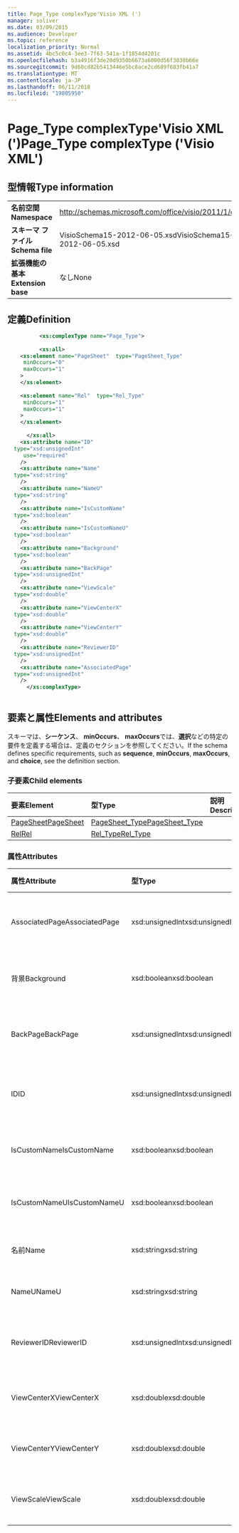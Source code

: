 ```yaml
---
title: Page_Type complexType'Visio XML (')
manager: soliver
ms.date: 03/09/2015
ms.audience: Developer
ms.topic: reference
localization_priority: Normal
ms.assetid: 4bc5c0c4-3ee3-7f63-541a-1f1854d4201c
ms.openlocfilehash: b3a4916f3de20d9350b6673a6000d56f3030b66e
ms.sourcegitcommit: 9d60cd82b5413446e5bc8ace2cd689f683fb41a7
ms.translationtype: MT
ms.contentlocale: ja-JP
ms.lasthandoff: 06/11/2018
ms.locfileid: "19805950"
---
```

# <a name="pagetype-complextype-visio-xml"></a><span data-ttu-id="28cc3-102">Page_Type complexType'Visio XML (')</span><span class="sxs-lookup"><span data-stu-id="28cc3-102">Page_Type complexType ('Visio XML')</span></span>

## <a name="type-information"></a><span data-ttu-id="28cc3-103">型情報</span><span class="sxs-lookup"><span data-stu-id="28cc3-103">Type information</span></span>

|||
|:-----|:-----|
|<span data-ttu-id="28cc3-104">**名前空間**</span><span class="sxs-lookup"><span data-stu-id="28cc3-104">**Namespace**</span></span> <br/> |http://schemas.microsoft.com/office/visio/2011/1/core  <br/> |
|<span data-ttu-id="28cc3-105">**スキーマ ファイル**</span><span class="sxs-lookup"><span data-stu-id="28cc3-105">**Schema file**</span></span> <br/> |<span data-ttu-id="28cc3-106">VisioSchema15-2012-06-05.xsd</span><span class="sxs-lookup"><span data-stu-id="28cc3-106">VisioSchema15-2012-06-05.xsd</span></span>  <br/> |
|<span data-ttu-id="28cc3-107">**拡張機能の基本**</span><span class="sxs-lookup"><span data-stu-id="28cc3-107">**Extension base**</span></span> <br/> |<span data-ttu-id="28cc3-108">なし</span><span class="sxs-lookup"><span data-stu-id="28cc3-108">None</span></span>  <br/> |
   
## <a name="definition"></a><span data-ttu-id="28cc3-109">定義</span><span class="sxs-lookup"><span data-stu-id="28cc3-109">Definition</span></span>

```XML
          <xs:complexType name="Page_Type">
          
          <xs:all>
    <xs:element name="PageSheet"  type="PageSheet_Type"
     minOccurs="0"
     maxOccurs="1"
    >
    </xs:element>
    
    <xs:element name="Rel"  type="Rel_Type"
     minOccurs="1"
     maxOccurs="1"
    >
    </xs:element>
    
      </xs:all>
    <xs:attribute name="ID"
  type="xsd:unsignedInt"
     use="required"
    />
    <xs:attribute name="Name"
  type="xsd:string"
    />
    <xs:attribute name="NameU"
  type="xsd:string"
    />
    <xs:attribute name="IsCustomName"
  type="xsd:boolean"
    />
    <xs:attribute name="IsCustomNameU"
  type="xsd:boolean"
    />
    <xs:attribute name="Background"
  type="xsd:boolean"
    />
    <xs:attribute name="BackPage"
  type="xsd:unsignedInt"
    />
    <xs:attribute name="ViewScale"
  type="xsd:double"
    />
    <xs:attribute name="ViewCenterX"
  type="xsd:double"
    />
    <xs:attribute name="ViewCenterY"
  type="xsd:double"
    />
    <xs:attribute name="ReviewerID"
  type="xsd:unsignedInt"
    />
    <xs:attribute name="AssociatedPage"
  type="xsd:unsignedInt"
    />
      </xs:complexType>
      
```

## <a name="elements-and-attributes"></a><span data-ttu-id="28cc3-110">要素と属性</span><span class="sxs-lookup"><span data-stu-id="28cc3-110">Elements and attributes</span></span>

<span data-ttu-id="28cc3-111">スキーマは、**シーケンス**、 **minOccurs**、 **maxOccurs**では、**選択**などの特定の要件を定義する場合は、定義のセクションを参照してください。</span><span class="sxs-lookup"><span data-stu-id="28cc3-111">If the schema defines specific requirements, such as **sequence**, **minOccurs**, **maxOccurs**, and **choice**, see the definition section.</span></span> 
  
### <a name="child-elements"></a><span data-ttu-id="28cc3-112">子要素</span><span class="sxs-lookup"><span data-stu-id="28cc3-112">Child elements</span></span>

|<span data-ttu-id="28cc3-113">**要素**</span><span class="sxs-lookup"><span data-stu-id="28cc3-113">**Element**</span></span>|<span data-ttu-id="28cc3-114">**型**</span><span class="sxs-lookup"><span data-stu-id="28cc3-114">**Type**</span></span>|<span data-ttu-id="28cc3-115">**説明**</span><span class="sxs-lookup"><span data-stu-id="28cc3-115">**Description**</span></span>|
|:-----|:-----|:-----|
|[<span data-ttu-id="28cc3-116">PageSheet</span><span class="sxs-lookup"><span data-stu-id="28cc3-116">PageSheet</span></span>](pagesheet-element-page_type-complextypevisio-xml.md) <br/> |[<span data-ttu-id="28cc3-117">PageSheet_Type</span><span class="sxs-lookup"><span data-stu-id="28cc3-117">PageSheet_Type</span></span>](pagesheet_type-complextypevisio-xml.md) <br/> ||
|[<span data-ttu-id="28cc3-118">Rel</span><span class="sxs-lookup"><span data-stu-id="28cc3-118">Rel</span></span>](rel-element-page_type-complextypevisio-xml.md) <br/> |[<span data-ttu-id="28cc3-119">Rel_Type</span><span class="sxs-lookup"><span data-stu-id="28cc3-119">Rel_Type</span></span>](rel_type-complextypevisio-xml.md) <br/> ||
   
### <a name="attributes"></a><span data-ttu-id="28cc3-120">属性</span><span class="sxs-lookup"><span data-stu-id="28cc3-120">Attributes</span></span>

|<span data-ttu-id="28cc3-121">**属性**</span><span class="sxs-lookup"><span data-stu-id="28cc3-121">**Attribute**</span></span>|<span data-ttu-id="28cc3-122">**型**</span><span class="sxs-lookup"><span data-stu-id="28cc3-122">**Type**</span></span>|<span data-ttu-id="28cc3-123">**必須**</span><span class="sxs-lookup"><span data-stu-id="28cc3-123">**Required**</span></span>|<span data-ttu-id="28cc3-124">**説明**</span><span class="sxs-lookup"><span data-stu-id="28cc3-124">**Description**</span></span>|<span data-ttu-id="28cc3-125">**使用可能な値**</span><span class="sxs-lookup"><span data-stu-id="28cc3-125">**Possible values**</span></span>|
|:-----|:-----|:-----|:-----|:-----|
|<span data-ttu-id="28cc3-126">AssociatedPage</span><span class="sxs-lookup"><span data-stu-id="28cc3-126">AssociatedPage</span></span>  <br/> |<span data-ttu-id="28cc3-127">xsd:unsignedInt</span><span class="sxs-lookup"><span data-stu-id="28cc3-127">xsd:unsignedInt</span></span>  <br/> |<span data-ttu-id="28cc3-128">省略可能</span><span class="sxs-lookup"><span data-stu-id="28cc3-128">optional</span></span>  <br/> ||<span data-ttu-id="28cc3-129">Xsd:unsignedInt の値を入力します。</span><span class="sxs-lookup"><span data-stu-id="28cc3-129">Values of the xsd:unsignedInt type.</span></span>  <br/> |
|<span data-ttu-id="28cc3-130">背景</span><span class="sxs-lookup"><span data-stu-id="28cc3-130">Background</span></span>  <br/> |<span data-ttu-id="28cc3-131">xsd:boolean</span><span class="sxs-lookup"><span data-stu-id="28cc3-131">xsd:boolean</span></span>  <br/> |<span data-ttu-id="28cc3-132">省略可能</span><span class="sxs-lookup"><span data-stu-id="28cc3-132">optional</span></span>  <br/> ||<span data-ttu-id="28cc3-133">Xsd:boolean の値を入力します。</span><span class="sxs-lookup"><span data-stu-id="28cc3-133">Values of the xsd:boolean type.</span></span>  <br/> |
|<span data-ttu-id="28cc3-134">BackPage</span><span class="sxs-lookup"><span data-stu-id="28cc3-134">BackPage</span></span>  <br/> |<span data-ttu-id="28cc3-135">xsd:unsignedInt</span><span class="sxs-lookup"><span data-stu-id="28cc3-135">xsd:unsignedInt</span></span>  <br/> |<span data-ttu-id="28cc3-136">省略可能</span><span class="sxs-lookup"><span data-stu-id="28cc3-136">optional</span></span>  <br/> ||<span data-ttu-id="28cc3-137">Xsd:unsignedInt の値を入力します。</span><span class="sxs-lookup"><span data-stu-id="28cc3-137">Values of the xsd:unsignedInt type.</span></span>  <br/> |
|<span data-ttu-id="28cc3-138">ID</span><span class="sxs-lookup"><span data-stu-id="28cc3-138">ID</span></span>  <br/> |<span data-ttu-id="28cc3-139">xsd:unsignedInt</span><span class="sxs-lookup"><span data-stu-id="28cc3-139">xsd:unsignedInt</span></span>  <br/> |<span data-ttu-id="28cc3-140">必須</span><span class="sxs-lookup"><span data-stu-id="28cc3-140">required</span></span>  <br/> ||<span data-ttu-id="28cc3-141">Xsd:unsignedInt の値を入力します。</span><span class="sxs-lookup"><span data-stu-id="28cc3-141">Values of the xsd:unsignedInt type.</span></span>  <br/> |
|<span data-ttu-id="28cc3-142">IsCustomName</span><span class="sxs-lookup"><span data-stu-id="28cc3-142">IsCustomName</span></span>  <br/> |<span data-ttu-id="28cc3-143">xsd:boolean</span><span class="sxs-lookup"><span data-stu-id="28cc3-143">xsd:boolean</span></span>  <br/> |<span data-ttu-id="28cc3-144">省略可能</span><span class="sxs-lookup"><span data-stu-id="28cc3-144">optional</span></span>  <br/> ||<span data-ttu-id="28cc3-145">Xsd:boolean の値を入力します。</span><span class="sxs-lookup"><span data-stu-id="28cc3-145">Values of the xsd:boolean type.</span></span>  <br/> |
|<span data-ttu-id="28cc3-146">IsCustomNameU</span><span class="sxs-lookup"><span data-stu-id="28cc3-146">IsCustomNameU</span></span>  <br/> |<span data-ttu-id="28cc3-147">xsd:boolean</span><span class="sxs-lookup"><span data-stu-id="28cc3-147">xsd:boolean</span></span>  <br/> |<span data-ttu-id="28cc3-148">省略可能</span><span class="sxs-lookup"><span data-stu-id="28cc3-148">optional</span></span>  <br/> ||<span data-ttu-id="28cc3-149">Xsd:boolean の値を入力します。</span><span class="sxs-lookup"><span data-stu-id="28cc3-149">Values of the xsd:boolean type.</span></span>  <br/> |
|<span data-ttu-id="28cc3-150">名前</span><span class="sxs-lookup"><span data-stu-id="28cc3-150">Name</span></span>  <br/> |<span data-ttu-id="28cc3-151">xsd:string</span><span class="sxs-lookup"><span data-stu-id="28cc3-151">xsd:string</span></span>  <br/> |<span data-ttu-id="28cc3-152">省略可能</span><span class="sxs-lookup"><span data-stu-id="28cc3-152">optional</span></span>  <br/> ||<span data-ttu-id="28cc3-153">Xsd:string の値を入力します。</span><span class="sxs-lookup"><span data-stu-id="28cc3-153">Values of the xsd:string type.</span></span>  <br/> |
|<span data-ttu-id="28cc3-154">NameU</span><span class="sxs-lookup"><span data-stu-id="28cc3-154">NameU</span></span>  <br/> |<span data-ttu-id="28cc3-155">xsd:string</span><span class="sxs-lookup"><span data-stu-id="28cc3-155">xsd:string</span></span>  <br/> |<span data-ttu-id="28cc3-156">省略可能</span><span class="sxs-lookup"><span data-stu-id="28cc3-156">optional</span></span>  <br/> ||<span data-ttu-id="28cc3-157">Xsd:string の値を入力します。</span><span class="sxs-lookup"><span data-stu-id="28cc3-157">Values of the xsd:string type.</span></span>  <br/> |
|<span data-ttu-id="28cc3-158">ReviewerID</span><span class="sxs-lookup"><span data-stu-id="28cc3-158">ReviewerID</span></span>  <br/> |<span data-ttu-id="28cc3-159">xsd:unsignedInt</span><span class="sxs-lookup"><span data-stu-id="28cc3-159">xsd:unsignedInt</span></span>  <br/> |<span data-ttu-id="28cc3-160">省略可能</span><span class="sxs-lookup"><span data-stu-id="28cc3-160">optional</span></span>  <br/> ||<span data-ttu-id="28cc3-161">Xsd:unsignedInt の値を入力します。</span><span class="sxs-lookup"><span data-stu-id="28cc3-161">Values of the xsd:unsignedInt type.</span></span>  <br/> |
|<span data-ttu-id="28cc3-162">ViewCenterX</span><span class="sxs-lookup"><span data-stu-id="28cc3-162">ViewCenterX</span></span>  <br/> |<span data-ttu-id="28cc3-163">xsd:double</span><span class="sxs-lookup"><span data-stu-id="28cc3-163">xsd:double</span></span>  <br/> |<span data-ttu-id="28cc3-164">省略可能</span><span class="sxs-lookup"><span data-stu-id="28cc3-164">optional</span></span>  <br/> ||<span data-ttu-id="28cc3-165">Xsd:double 型の値です。</span><span class="sxs-lookup"><span data-stu-id="28cc3-165">Values of the xsd:double type.</span></span>  <br/> |
|<span data-ttu-id="28cc3-166">ViewCenterY</span><span class="sxs-lookup"><span data-stu-id="28cc3-166">ViewCenterY</span></span>  <br/> |<span data-ttu-id="28cc3-167">xsd:double</span><span class="sxs-lookup"><span data-stu-id="28cc3-167">xsd:double</span></span>  <br/> |<span data-ttu-id="28cc3-168">省略可能</span><span class="sxs-lookup"><span data-stu-id="28cc3-168">optional</span></span>  <br/> ||<span data-ttu-id="28cc3-169">Xsd:double 型の値です。</span><span class="sxs-lookup"><span data-stu-id="28cc3-169">Values of the xsd:double type.</span></span>  <br/> |
|<span data-ttu-id="28cc3-170">ViewScale</span><span class="sxs-lookup"><span data-stu-id="28cc3-170">ViewScale</span></span>  <br/> |<span data-ttu-id="28cc3-171">xsd:double</span><span class="sxs-lookup"><span data-stu-id="28cc3-171">xsd:double</span></span>  <br/> |<span data-ttu-id="28cc3-172">省略可能</span><span class="sxs-lookup"><span data-stu-id="28cc3-172">optional</span></span>  <br/> ||<span data-ttu-id="28cc3-173">Xsd:double 型の値です。</span><span class="sxs-lookup"><span data-stu-id="28cc3-173">Values of the xsd:double type.</span></span>  <br/> |
   

